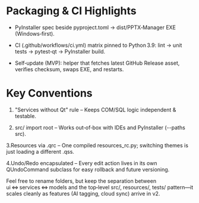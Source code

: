 # Packaging & CI Highlights
- PyInstaller spec beside pyproject.toml → dist/PPTX‑Manager EXE (Windows‑first).

- CI (.github/workflows/ci.yml) matrix pinned to Python 3.9:
lint → unit tests → pytest‑qt → PyInstaller build.

- Self‑update (MVP): helper that fetches latest GitHub Release asset, verifies checksum, swaps EXE, and restarts.

# Key Conventions
1. "Services without Qt" rule – Keeps COM/SQL logic independent & testable.

2. src/ import root – Works out‑of‑box with IDEs and PyInstaller (--paths src).

3.Resources via .qrc – One compiled resources_rc.py; switching themes is just loading a different .qss.

4.Undo/Redo encapsulated – Every edit action lives in its own QUndoCommand subclass for easy rollback and future versioning.

Feel free to rename folders, but keep the separation between ui ⇔ services ⇔ models and the top‑level src/, resources/, tests/ pattern—it scales cleanly as features (AI tagging, cloud sync) arrive in v2.